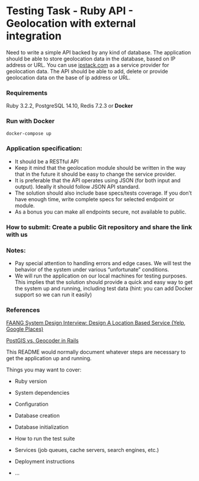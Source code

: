 # Testing Task - Ruby API - Geolocation with external integration

Need to write a simple API backed by any kind of database. The application should be able to store geolocation data in the database, based on IP address or URL. You can use [ipstack.com](https://ipstack.com/) as a service provider for geolocation data. The API should be able to add, delete or provide geolocation data on the base of ip address or URL.

### Requirements

Ruby 3.2.2, PostgreSQL 14.10, Redis 7.2.3 or **Docker**

### Run with Docker

```bash
docker-compose up
```

### Application specification:

- It should be a RESTful API
- Keep it mind that the geolocation module should be written in the way that in the future it should be easy to change the service provider.
- It is preferable that the API operates using JSON (for both input and output). Ideally it should follow JSON API standard.
- The solution should also include base specs/tests coverage. If you don’t have enough time, write complete specs for selected endpoint or module.
- As a bonus you can make all endpoints secure, not available to public.

### How to submit: Create a public Git repository and share the link with us

### Notes:

- Pay special attention to handling errors and edge cases. We will test the behavior of the system under various “unfortunate” conditions.
- We will run the application on our local machines for testing purposes. This implies that the solution should provide a quick and easy way to get the system up and running, including test data (hint: you can add Docker support so we can run it easily)

### References

[FAANG System Design Interview: Design A Location Based Service (Yelp, Google Places)](https://www.youtube.com/watch?v=M4lR_Va97cQ)

[PostGIS vs. Geocoder in Rails](https://pganalyze.com/blog/postgis-rails-geocoder)

This README would normally document whatever steps are necessary to get the
application up and running.

Things you may want to cover:

- Ruby version

- System dependencies

- Configuration

- Database creation

- Database initialization

- How to run the test suite

- Services (job queues, cache servers, search engines, etc.)

- Deployment instructions

- ...
